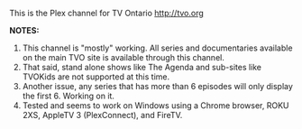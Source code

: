 This is the Plex channel for TV Ontario http://tvo.org

<b>NOTES:</b><br>
1. This channel is "mostly" working. All series and documentaries available on the main TVO site is available through this channel.<br>
2. That said, stand alone shows like The Agenda and sub-sites like TVOKids are not supported at this time.<br>
3. Another issue, any series that has more than 6 episodes will only display the first 6. Working on it.<br>
4. Tested and seems to work on Windows using a Chrome browser, ROKU 2XS, AppleTV 3 (PlexConnect), and FireTV.<br>
